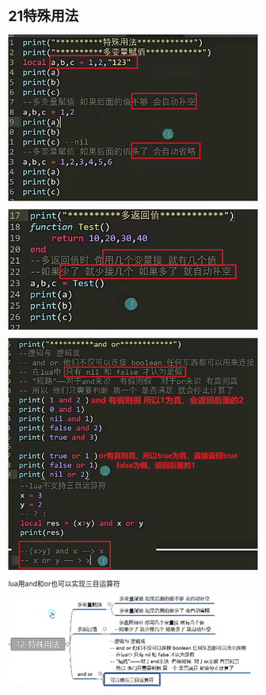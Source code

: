 # 21特殊用法

![d3d7862177a98ceaaa2ba25b8b3f1983.png](image/d3d7862177a98ceaaa2ba25b8b3f1983.png)

![9cce226b3ea6715ca7eb1627c4fda70a.png](image/9cce226b3ea6715ca7eb1627c4fda70a.png)

![5b9522794394f16c2e2dd725ffa62b85.png](image/5b9522794394f16c2e2dd725ffa62b85.png)

lua用and和or也可以实现三目运算符

![3d29e7c9cabe398f1a04838ba158a1e1.png](image/3d29e7c9cabe398f1a04838ba158a1e1.png)
